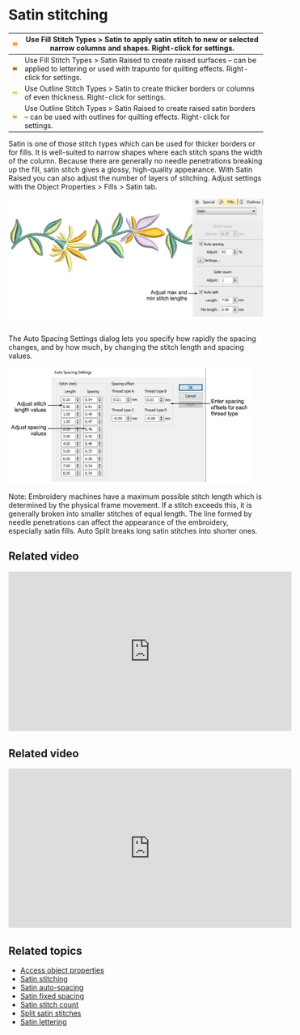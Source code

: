 # Satin stitching

| ![SatinFill.png](assets/SatinFill.png)                   | Use Fill Stitch Types > Satin to apply satin stitch to new or selected narrow columns and shapes. Right-click for settings.                                        |
| -------------------------------------------------------- | ------------------------------------------------------------------------------------------------------------------------------------------------------------------ |
| ![RaisedSatinFill.png](assets/RaisedSatinFill.png)       | Use Fill Stitch Types > Satin Raised to create raised surfaces – can be applied to lettering or used with trapunto for quilting effects. Right-click for settings. |
| ![SatinOutline.png](assets/SatinOutline.png)             | Use Outline Stitch Types > Satin to create thicker borders or columns of even thickness. Right-click for settings.                                                 |
| ![RaisedSatinOutline.png](assets/RaisedSatinOutline.png) | Use Outline Stitch Types > Satin Raised to create raised satin borders – can be used with outlines for quilting effects. Right-click for settings.                 |

Satin is one of those stitch types which can be used for thicker borders or for fills. It is well-suited to narrow shapes where each stitch spans the width of the column. Because there are generally no needle penetrations breaking up the fill, satin stitch gives a glossy, high-quality appearance. With Satin Raised you can also adjust the number of layers of stitching. Adjust settings with the Object Properties > Fills > Satin tab.

![SatinStitchSample.png](assets/SatinStitchSample.png)

The Auto Spacing Settings dialog lets you specify how rapidly the spacing changes, and by how much, by changing the stitch length and spacing values.

![AutoSpacingSettings.png](assets/AutoSpacingSettings.png)

Note: Embroidery machines have a maximum possible stitch length which is determined by the physical frame movement. If a stitch exceeds this, it is generally broken into smaller stitches of equal length. The line formed by needle penetrations can affect the appearance of the embroidery, especially satin fills. Auto Split breaks long satin stitches into shorter ones.

## Related video

<iframe src="https://www.youtube.com/embed/tU3ui7L6uNA" title="YouTube video player" 
		 frameborder="0" allow="accelerometer; autoplay; clipboard-write; encrypted-media; gyroscope; picture-in-picture" 
		 allowfullscreen="" style="width: 560px; height: 315px;">
<p>&#160;</p>
</iframe>

## Related video

<iframe src="https://www.youtube.com/embed/L7p3nAupGH0" frameborder="0" 
		 allow="accelerometer; autoplay; encrypted-media; gyroscope; picture-in-picture" 
		 allowfullscreen="" style="width: 560px; height: 315px;">
<p>&#160;</p>
</iframe>

## Related topics

- [Access object properties](../../Basics/basics/Access_object_properties)
- [Satin stitching](../../Digitizing/stitches/Satin_stitching)
- [Satin auto-spacing](../../Digitizing/stitches/Satin_auto-spacing)
- [Satin fixed spacing](../../Digitizing/stitches/Satin_fixed_spacing)
- [Satin stitch count](../../Digitizing/stitches/Satin_stitch_count)
- [Split satin stitches](../../Quality/quality/Split_satin_stitches)
- [Satin lettering](../../Lettering/lettering_advanced/Applying_stitch_types_effects_to_lettering)
